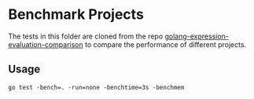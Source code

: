 # Benchmark Projects


The tests in this folder are cloned from the repo [golang-expression-evaluation-comparison](https://github.com/antonmedv/golang-expression-evaluation-comparison) to compare the performance of different projects.


## Usage
```
go test -bench=. -run=none -benchtime=3s -benchmem
```